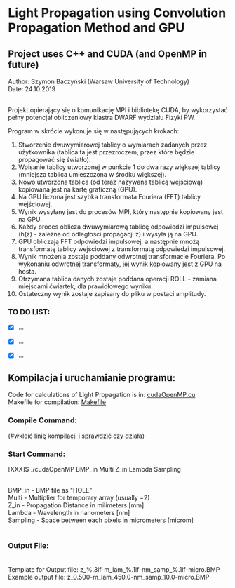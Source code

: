 # Light Propagation using Convolution Propagation Method and GPU    
## Project uses C++ and CUDA (and OpenMP in future)
Author: Szymon Baczyński (Warsaw University of Technology) <br>
Date: 24.10.2019 <br><br>


Projekt opierający się o komunikację MPI i bibliotekę CUDA, by wykorzystać pełny potencjał obliczeniowy klastra DWARF wydziału Fizyki PW. <br />

Program w skrócie wykonuje się w następujących krokach:
1.  Stworzenie dwuwymiarowej tablicy o wymiarach zadanych przez użytkownika (tablica ta jest przezroczem, przez które będzie propagować się światło).
2.  Wpisanie tablicy utworzonej w punkcie 1 do dwa razy większej tablicy (mniejsza tablica umieszczona w środku większej).
3.  Nowo utworzona tablica (od teraz nazywana tablicą wejściową) kopiowana jest na kartę graficzną (GPU).
4.  Na GPU liczona jest szybka transformata Fouriera (FFT) tablicy wejściowej.
5.  Wynik wysyłany jest do procesów MPI, który następnie kopiowany jest na GPU.
6.  Każdy proces oblicza dwuwymiarową tablicę odpowiedzi impulsowej (h(z) - zależna od odległości propagacji z) i wysyła ją na GPU.
7.  GPU obliczają FFT odpowiedzi impulsowej, a następnie mnożą transformatę tablicy wejściowej z transformatą odpowiedzi impulsowej.
8.  Wynik mnożenia zostaje poddany odwrotnej transformacie Fouriera. Po wykonaniu odwrotnej transformaty, jej wynik kopiowany jest z GPU na hosta.
9.  Otrzymana tablica danych zostaje poddana operacji ROLL - zamiana miejscami ćwiartek, dla prawidłowego wyniku. 
10. Ostateczny wynik zostaje zapisany do pliku w postaci amplitudy.

### TO DO LIST:
- [x] ...
- [x] ...
- [x] ...


## Kompilacja i uruchamianie programu: 
Code for calculations of Light Propagation is in: [cudaOpenMP.cu](https://github.com/Samox1/Light-Propagation-Cpp-Cuda-OpenMP/blob/master/src/cudaOpenMP.cu) <br>
Makefile for compilation: [Makefile](https://github.com/Samox1/Light-Propagation-Cpp-Cuda-OpenMP/blob/master/src/Makefile)<br>

### Compile Command: <br>
(#wkleić linię kompilacji i sprawdzić czy działa)
<br>

### Start Command: <br>
[XXX]$ ./cudaOpenMP BMP_in Multi Z_in Lambda Sampling <br><br>

BMP_in - BMP file as "HOLE" <br>
Multi - Multiplier for temporary array (usually =2) <br>
Z_in - Propagation Distance in milimeters [mm] <br>
Lambda - Wavelength in nanometers [nm] <br>
Sampling - Space between each pixels in micrometers [microm] <br><br>

### Output File: <br><br>
Template for Output file: z_%.3lf-m_lam_%.1lf-nm_samp_%.1lf-micro.BMP  <br>
Example output file: z_0.500-m_lam_450.0-nm_samp_10.0-micro.BMP  <br>
